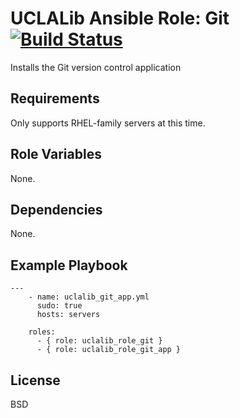 UCLALib Ansible Role: Git [![Build Status](https://travis-ci.org/UCLALibrary/uclalib_role_git.svg?branch=master)](https://travis-ci.org/UCLALibrary/uclalib_role_git)
=========

Installs the Git version control application

Requirements
------------

Only supports RHEL-family servers at this time.

Role Variables
--------------

None.

Dependencies
------------

None.

Example Playbook
----------------

```
---
    - name: uclalib_git_app.yml
      sudo: true
      hosts: servers

    roles:
      - { role: uclalib_role_git }
      - { role: uclalib_role_git_app }

```

License
-------

BSD

